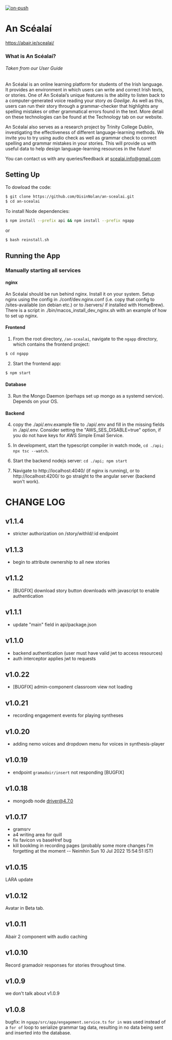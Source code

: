 [![on-push](https://github.com/phonlab-tcd/An-Scealai/actions/workflows/main.yml/badge.svg)](https://github.com/phonlab-tcd/An-Scealai/actions/workflows/main.yml)

# An Scéalaí

https://abair.ie/scealai/

### What is An Scéalaí?
###### *Taken from our User Guide*
An Scéalaí is an online learning platform for students of the Irish language.
It provides an environment in which users can write and correct Irish texts,
or stories.
One of An Scéalaí’s unique features is the ability to listen back
to a computer-generated voice reading your story *as Gaeilge*.
As well as this, users can run their story through a grammar-checker
that highlights any spelling mistakes or other grammatical errors found
in the text.
More detail on these technologies can be found at the Technology
tab on our website.

An Scéalaí also serves as a research project by Trinity College Dublin,
investigating the effectiveness of different language-learning methods.
We invite you to try using audio check as well as grammar check to correct
spelling and grammar mistakes in your stories.
This will provide us with useful data to help design
language-learning resources in the future!

You can contact us with any queries/feedback at scealai.info@gmail.com

## Setting Up
To dowload the code:
```bash
$ git clone https://github.com/OisinNolan/an-scealai.git
$ cd an-scealai
```

To install Node dependencies:
```bash
$ npm install --prefix api && npm install --prefix ngapp
```
or
```bash
$ bash reinstall.sh
```

## Running the App
### Manually starting all services
#### nginx
An Scéalaí should be run behind nginx. Install it on your system.
Setup nginx using the config in ./conf/dev.nginx.conf (i.e. copy that config to <nginx-prefix>/sites-available (on debian etc.) or to <nginx-prefix>/servers/ if installed with HomeBrew). There is a script in ./bin/macos_install_dev_nginx.sh with an example of how to set up nginx.

#### Frontend
1) From the root directory, `/an-scealai`, navigate to the `ngapp` directory, which contains the frontend project:
```bash
$ cd ngapp
```
2) Start the frontend app:
  ```bash
  $ npm start
```
#### Database
3) Run the Mongo Daemon (perhaps set up mongo as a systemd service). Depends on your OS.

#### Backend
4) copy the ./api/.env.example file to ./api/.env and fill in the missing fields in ./api/.env. Consider setting the "AWS_SES_DISABLE=true" option, if you do not have keys for AWS Simple Email Service.

5) In development, start the typescript compiler in watch mode, `cd ./api; npx tsc --watch`.

6) Start the backend nodejs server: `cd ./api; npm start`

7) Navigate to http://localhost:4040/ (if nginx is running), or to http://localhost:4200/ to go straight to the angular server (backend won't work).


# CHANGE LOG

## v1.1.4
- stricter authorization on /story/withId/:id endpoint

## v1.1.3
- begin to attribute ownership to all new stories

## v1.1.2
- [BUGFIX] download story button downloads with javascript to enable authentication

## v1.1.1
- update "main" field in api/package.json

## v1.1.0
- backend authentication (user must have valid jwt to access resources)
- auth interceptor applies jwt to requests

## v1.0.22
- [BUGFIX] admin-component classroom view not loading

## v1.0.21
- recording engagement events for playing syntheses

## v1.0.20
- adding nemo voices and dropdown menu for voices in synthesis-player

## v1.0.19
- endpoint `gramadoir/insert` not responding [BUGFIX]

## v1.0.18
- mongodb node driver@4.7.0

## v1.0.17
- gramsrv
- a4 writing area for quill
- fix favicon vs baseHref bug
- kill bookImg in recording pages
(probably some more changes I'm forgetting at the moment -- Neimhin Sun 10 Jul 2022 15:54:51 IST)

## v1.0.15
LARA update

## v1.0.12
Avatar in Beta tab.

## v1.0.11
Abair 2 component with audio caching

## v1.0.10
Record gramadoir responses for stories throughout time.

## v1.0.9
we don't talk about v1.0.9

## v1.0.8
bugfix: in `ngapp/src/app/engagement.service.ts`
`for in` was used instead of a `for of` loop to serialize
grammar tag data, resulting in no data being sent and inserted into the database.
